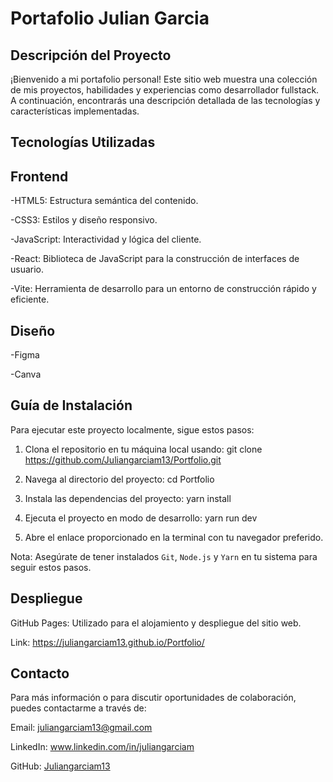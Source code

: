 # Portafolio Julian Garcia

## Descripción del Proyecto
¡Bienvenido a mi portafolio personal! Este sitio web muestra una colección de mis proyectos, habilidades y experiencias como desarrollador fullstack. A continuación, encontrarás una descripción detallada de las tecnologías y características implementadas.

## Tecnologías Utilizadas

## Frontend
-HTML5: Estructura semántica del contenido.

-CSS3: Estilos y diseño responsivo.

-JavaScript: Interactividad y lógica del cliente.

-React: Biblioteca de JavaScript para la construcción de interfaces de usuario.

-Vite: Herramienta de desarrollo para un entorno de construcción rápido y eficiente.


## Diseño
-Figma

-Canva

## Guía de Instalación
Para ejecutar este proyecto localmente, sigue estos pasos:

1. Clona el repositorio en tu máquina local usando: git clone https://github.com/Juliangarciam13/Portfolio.git

2. Navega al directorio del proyecto: cd Portfolio

3. Instala las dependencias del proyecto: yarn install

4. Ejecuta el proyecto en modo de desarrollo: yarn run dev

5. Abre el enlace proporcionado en la terminal con tu navegador preferido.

Nota: Asegúrate de tener instalados `Git`, `Node.js` y `Yarn` en tu sistema para seguir estos pasos.

## Despliegue
GitHub Pages: Utilizado para el alojamiento y despliegue del sitio web.

Link: https://juliangarciam13.github.io/Portfolio/

## Contacto
Para más información o para discutir oportunidades de colaboración, puedes contactarme a través de:

Email: juliangarciam13@gmail.com

LinkedIn: www.linkedin.com/in/juliangarciam

GitHub: [Juliangarciam13](https://github.com/Juliangarciam13?tab=repositories)

